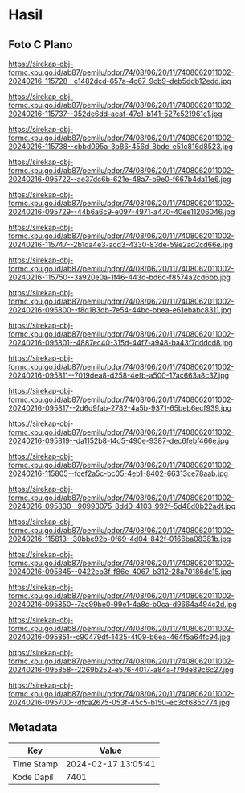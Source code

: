 # Hasil

## Foto C Plano

https://sirekap-obj-formc.kpu.go.id/ab87/pemilu/pdpr/74/08/06/20/11/7408062011002-20240216-115728--c1482dcd-657a-4c67-9cb9-deb5ddb12edd.jpg

https://sirekap-obj-formc.kpu.go.id/ab87/pemilu/pdpr/74/08/06/20/11/7408062011002-20240216-115737--352de6dd-aeaf-47c1-b141-527e521961c1.jpg

https://sirekap-obj-formc.kpu.go.id/ab87/pemilu/pdpr/74/08/06/20/11/7408062011002-20240216-115738--cbbd095a-3b86-456d-8bde-e51c816d8523.jpg

https://sirekap-obj-formc.kpu.go.id/ab87/pemilu/pdpr/74/08/06/20/11/7408062011002-20240216-095722--ae37dc6b-621e-48a7-b9e0-f667b4da11e6.jpg

https://sirekap-obj-formc.kpu.go.id/ab87/pemilu/pdpr/74/08/06/20/11/7408062011002-20240216-095729--44b6a6c9-e097-4971-a470-40ee11206046.jpg

https://sirekap-obj-formc.kpu.go.id/ab87/pemilu/pdpr/74/08/06/20/11/7408062011002-20240216-115747--2b1da4e3-acd3-4330-83de-59e2ad2cd66e.jpg

https://sirekap-obj-formc.kpu.go.id/ab87/pemilu/pdpr/74/08/06/20/11/7408062011002-20240216-115750--3a920e0a-1f46-443d-bd6c-f8574a2cd6bb.jpg

https://sirekap-obj-formc.kpu.go.id/ab87/pemilu/pdpr/74/08/06/20/11/7408062011002-20240216-095800--f8d183db-7e54-44bc-bbea-e61ebabc8311.jpg

https://sirekap-obj-formc.kpu.go.id/ab87/pemilu/pdpr/74/08/06/20/11/7408062011002-20240216-095801--4887ec40-315d-44f7-a948-ba43f7dddcd8.jpg

https://sirekap-obj-formc.kpu.go.id/ab87/pemilu/pdpr/74/08/06/20/11/7408062011002-20240216-095811--7019dea8-d258-4efb-a500-17ac663a8c37.jpg

https://sirekap-obj-formc.kpu.go.id/ab87/pemilu/pdpr/74/08/06/20/11/7408062011002-20240216-095817--2d6d9fab-2782-4a5b-9371-65beb6ecf939.jpg

https://sirekap-obj-formc.kpu.go.id/ab87/pemilu/pdpr/74/08/06/20/11/7408062011002-20240216-095819--da1152b8-f4d5-490e-9387-dec6febf466e.jpg

https://sirekap-obj-formc.kpu.go.id/ab87/pemilu/pdpr/74/08/06/20/11/7408062011002-20240216-115805--fcef2a5c-bc05-4eb1-8402-66313ce78aab.jpg

https://sirekap-obj-formc.kpu.go.id/ab87/pemilu/pdpr/74/08/06/20/11/7408062011002-20240216-095830--90993075-8dd0-4103-992f-5d48d0b22adf.jpg

https://sirekap-obj-formc.kpu.go.id/ab87/pemilu/pdpr/74/08/06/20/11/7408062011002-20240216-115813--30bbe92b-0f69-4d04-842f-0166ba08381b.jpg

https://sirekap-obj-formc.kpu.go.id/ab87/pemilu/pdpr/74/08/06/20/11/7408062011002-20240216-095845--0422eb3f-f86e-4067-b312-28a70186dc15.jpg

https://sirekap-obj-formc.kpu.go.id/ab87/pemilu/pdpr/74/08/06/20/11/7408062011002-20240216-095850--7ac99be0-99e1-4a8c-b0ca-d9664a494c2d.jpg

https://sirekap-obj-formc.kpu.go.id/ab87/pemilu/pdpr/74/08/06/20/11/7408062011002-20240216-095851--c90479df-1425-4f09-b6ea-464f5a64fc94.jpg

https://sirekap-obj-formc.kpu.go.id/ab87/pemilu/pdpr/74/08/06/20/11/7408062011002-20240216-095858--2269b252-e576-4017-a84a-f79de89c6c27.jpg

https://sirekap-obj-formc.kpu.go.id/ab87/pemilu/pdpr/74/08/06/20/11/7408062011002-20240216-095700--dfca2675-053f-45c5-b150-ec3cf685c774.jpg


## Metadata

| Key        | Value               |
| ---------- | ------------------- |
| Time Stamp | 2024-02-17 13:05:41 |
| Kode Dapil | 7401                |



